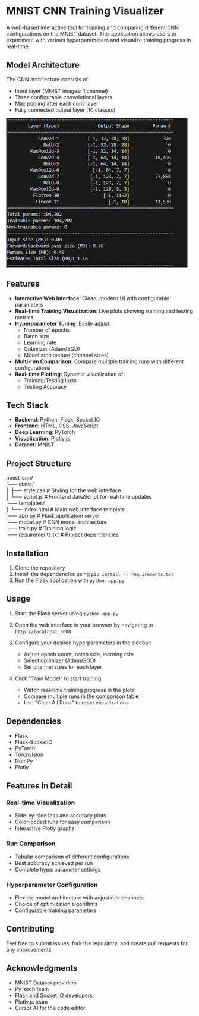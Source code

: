 # MNIST CNN Training Visualizer

A web-based interactive tool for training and comparing different CNN configurations on the MNIST dataset. This application allows users to experiment with various hyperparameters and visualize training progress in real-time.

## Model Architecture

The CNN architecture consists of:
- Input layer (MNIST images: 1 channel)
- Three configurable convolutional layers
- Max pooling after each conv layer
- Fully connected output layer (10 classes)
  
![alt text](image-1.png)

## Features

- **Interactive Web Interface**: Clean, modern UI with configurable parameters
- **Real-time Training Visualization**: Live plots showing training and testing metrics
- **Hyperparameter Tuning**: Easily adjust:
  - Number of epochs
  - Batch size
  - Learning rate
  - Optimizer (Adam/SGD)
  - Model architecture (channel sizes)
- **Multi-run Comparison**: Compare multiple training runs with different configurations
- **Real-time Plotting**: Dynamic visualization of:
  - Training/Testing Loss
  - Testing Accuracy

## Tech Stack

- **Backend**: Python, Flask, Socket.IO
- **Frontend**: HTML, CSS, JavaScript
- **Deep Learning**: PyTorch
- **Visualization**: Plotly.js
- **Dataset**: MNIST

## Project Structure

mnist_cnn/  
├── static/   
│ ├── style.css # Styling for the web interface  
│ └── script.js # Frontend JavaScript for real-time updates   
├── templates/  
│ └── index.html # Main web interface template  
├── app.py # Flask application server  
├── model.py # CNN model architecture  
├── train.py # Training logic  
└── requirements.txt # Project dependencies  

## Installation
1. Clone the repository
2. Install the dependencies using `pip install -r requirements.txt`
3. Run the Flask application with `python app.py`   

## Usage
1. Start the Flask server using `python app.py`
2. Open the web interface in your browser by navigating to `http://localhost:5000`
3. Configure your desired hyperparameters in the sidebar:
   - Adjust epoch count, batch size, learning rate
   - Select optimizer (Adam/SGD)
   - Set channel sizes for each layer

4. Click "Train Model" to start training
   - Watch real-time training progress in the plots
   - Compare multiple runs in the comparison table
   - Use "Clear All Runs" to reset visualizations

## Dependencies

- Flask
- Flask-SocketIO
- PyTorch
- Torchvision
- NumPy
- Plotly

## Features in Detail

### Real-time Visualization
- Side-by-side loss and accuracy plots
- Color-coded runs for easy comparison
- Interactive Plotly graphs

### Run Comparison
- Tabular comparison of different configurations
- Best accuracy achieved per run
- Complete hyperparameter settings

### Hyperparameter Configuration
- Flexible model architecture with adjustable channels
- Choice of optimization algorithms
- Configurable training parameters

## Contributing

Feel free to submit issues, fork the repository, and create pull requests for any improvements.


## Acknowledgments

- MNIST Dataset providers
- PyTorch team
- Flask and Socket.IO developers
- Plotly.js team
- Cursor AI for the code editor


